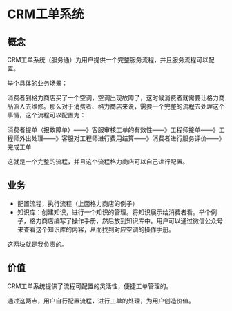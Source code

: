 # CRM工单系统



## 概念

CRM工单系统（服务通）为用户提供一个完整服务流程，并且服务流程可以配置。



举个具体的业务场景：

消费者到格力商店买了一个空调，空调出现故障了，这时候消费者就需要让格力商品派人去维修。那么对于消费者、格力商店来说，需要一个完整的流程去处理这个事情，这个流程可以配置为：



消费者提单（报故障单）——》客服审核工单的有效性——》工程师接单——》工程师外出处理——》客服对工程师进行费用结算——》消费者进行服务评价——》完成工单



这就是一个完整的流程，并且这个流程格力商店可以自己进行配置。



## 业务

- 配置流程，执行流程（上面格力商店的例子）
- 知识库：创建知识，进行一个知识的管理。将知识展示给消费者看。举个例子，格力商店编写了操作手册，然后放到知识库中。用户可以通过微信公众号来查看这个知识库的内容，从而找到对应空调的操作手册。

这两块就是我负责的。



## 价值

CRM工单系统提供了流程可配置的灵活性，便捷工单管理的。

通过这两点，用户自行配置流程，进行工单的处理，为用户创造价值。














